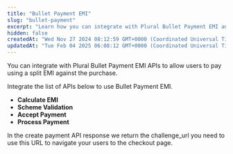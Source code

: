 ```yaml
---
title: "Bullet Payment EMI"
slug: "bullet-payment"
excerpt: "Learn how you can integrate with Plural Bullet Payment EMI and offer EMI payments on the purchase."
hidden: false
createdAt: "Wed Nov 27 2024 08:12:59 GMT+0000 (Coordinated Universal Time)"
updatedAt: "Tue Feb 04 2025 06:08:12 GMT+0000 (Coordinated Universal Time)"
---
```

You can integrate with Plural Bullet Payment EMI APIs to allow users to pay using a split EMI against the purchase.

Integrate the list of APIs below to use Bullet Payment EMI.

- **Calculate EMI**
- **Scheme Validation**
- **Accept Payment**
- **Process Payment**

In the create payment API response we return the challenge_url you need to use this URL to navigate your users to the checkout page.
